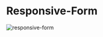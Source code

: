 # Responsive-Form
![responsive-form](https://user-images.githubusercontent.com/96956110/185964691-5ffbd427-f473-4527-8d10-fdf850ef185b.png)
